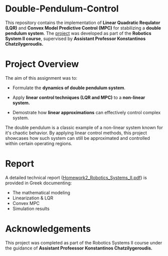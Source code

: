 # Double-Pendulum-Control
This repository contains the implementation of **Linear Quadratic Requlator (LQR)** and **Convex Model Predictive Control (MPC)** for stabilizing a **double pendulum system**. The [project]() was developed as part of the **Robotics System II course**, supervised by **Assistant Professor Konstantinos Chatzilygeroudis.**

# Project Overview
The aim of this assignment was to:

- Formulate the **dynamics of double pendulum system**.

- Apply **linear control techniques (LQR and MPC)** to a **non-linear system.**

- Demostrate how **linear approximations** can effectively control complex system.

The double pendulum is a classic example of a non-linear system known for it's chaotic behavior. By applying linear control methods, this project showcases how such system can still be approximated and controlled within certain operating regions.

# Report

A detailed technical report ([Homework2_Robotics_Systems_II.pdf]()) is provided in Greek documenting:

- The mathematical modeling
- Linearization & LQR
- Convex MPC
- Simulation results

# Acknowledgements
This project was completed as part of the Robotics Systems II course under the guidance of **Assistant Profeessor Konstantinos Chatzilygeroudis.**